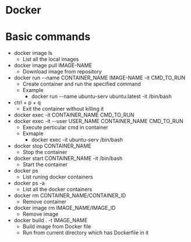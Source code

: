 # Docker


# Basic commands
- docker image ls
	- List all the local images
- docker image pull IMAGE-NAME
	- Download image from repository
- docker run --name CONTAINER_NAME IMAGE-NAME -it CMD_TO_RUN
	- Create container and run the specified command
	- Example
		- docker run --name ubuntu-serv ubuntu:latest -it /bin/bash
- ctrl + p + q
	- Exit the container without killing it
- docker exec -it CONTAINER_NAME CMD_TO_RUN
- docker exec -it --user USER_NAME CONTAINER_NAME CMD_TO_RUN
	- Execute perticular cmd in container
	- Exmaple
		- docker exec -it ubuntu-serv /bin/bash
- docker stop CONTAINER_NAME
	- Stop the container
- docker start CONTAINER_NAME -it /bin/bash
	- Start the container
- docker ps 
	- List runing docker containers
- docker ps -a
	- List all the docker containers
- docker rm CONTAINER_NAME/CONTAINER_ID
	- Remove container
- docker image rm IMAGE_NAME/IMAGE_ID
	- Remove image
- docker build . -t IMAGE_NAME
	- Build image from Docker file
	- Run from current directory which has Dockerfile in it


